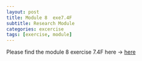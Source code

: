 ```yaml
---
layout: post
title: Module 8  exe7.4F
subtitle: Research Module
categories: excercise
tags: [exercise, module]
---
```


[docs]: sudeshnaidoo.github.io/assets/pdf/Exa7_4F_completed.xlsx

Please find the module 8 exercise 7.4F here -> [here][docs]



